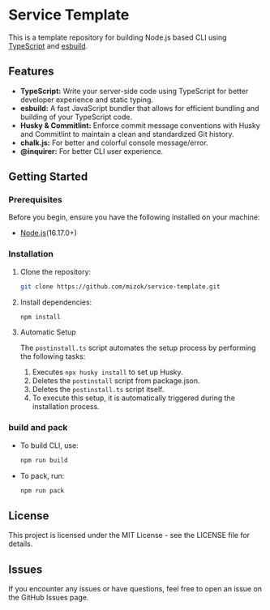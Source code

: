 # Service Template

This is a template repository for building Node.js based CLI using [TypeScript](https://www.typescriptlang.org/) and [esbuild](https://esbuild.github.io/).

## Features

- **TypeScript:** Write your server-side code using TypeScript for better developer experience and static typing.
- **esbuild:** A fast JavaScript bundler that allows for efficient bundling and building of your TypeScript code.
- **Husky & Commitlint:** Enforce commit message conventions with Husky and Commitlint to maintain a clean and standardized Git history.
- **chalk.js:** For better and colorful console message/error.
- **@inquirer:** For better CLI user experience.

## Getting Started

### Prerequisites

Before you begin, ensure you have the following installed on your machine:

- [Node.js](https://nodejs.org/)(16.17.0+)

### Installation

1. Clone the repository:

   ```bash
   git clone https://github.com/mizok/service-template.git
   ```

2. Install dependencies:

   ```bash
   npm install
   ```

3. Automatic Setup

   The `postinstall.ts` script automates the setup process by performing the following tasks:

   1. Executes `npx husky install` to set up Husky.
   2. Deletes the `postinstall` script from package.json.
   3. Deletes the `postinstall.ts` script itself.
   4. To execute this setup, it is automatically triggered during the installation process.

### build and pack

- To build CLI, use:

  ```bash
  npm run build
  ```

- To pack, run:

  ```bash
  npm run pack
  ```

## License

This project is licensed under the MIT License - see the LICENSE file for details.

## Issues

If you encounter any issues or have questions, feel free to open an issue on the GitHub Issues page.
